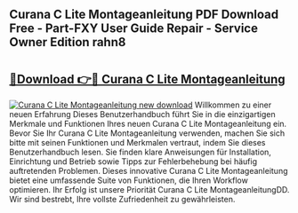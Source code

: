 ## Curana C Lite Montageanleitung PDF Download Free - Part-FXY User Guide Repair - Service Owner Edition rahn8

# <h2><a href="http://df8g4u.blite.top/?on=Curana+C+Lite+Montageanleitung">🔗Download 👉🔴 Curana C Lite Montageanleitung</a></h2>

[![Curana C Lite Montageanleitung new download](https://i.imgur.com/lujVjoI.png)](http://df8g4u.blite.top/?on=Curana+C+Lite+Montageanleitung)
Willkommen zu einer neuen Erfahrung Dieses Benutzerhandbuch führt Sie in die einzigartigen Merkmale und Funktionen Ihres neuen Curana C Lite Montageanleitung ein. Bevor Sie Ihr Curana C Lite Montageanleitung verwenden, machen Sie sich bitte mit seinen Funktionen und Merkmalen vertraut, indem Sie dieses Benutzerhandbuch lesen. Sie finden klare Anweisungen für Installation, Einrichtung und Betrieb sowie Tipps zur Fehlerbehebung bei häufig auftretenden Problemen. Dieses innovative Curana C Lite Montageanleitung bietet eine umfassende Suite von Funktionen, die Ihren Workflow optimieren. Ihr Erfolg ist unsere Priorität Curana C Lite MontageanleitungDD. Wir sind bestrebt, Ihre vollste Zufriedenheit zu gewährleisten.
